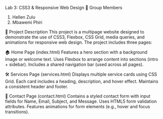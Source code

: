 Lab 3: CSS3 & Responsive Web Design
👥 Group Members
1. Hellen Zulu
2. Mbawemi Phiri

📄 Project Description
This project is a multipage website designed to demonstrate the use of CSS3, Flexbox, CSS Grid, media queries, and animations for responsive web design.
The project includes three pages:

🏠 Home Page (index.html)
Features a hero section with a background image or welcome text.
Uses Flexbox to arrange content into sections (intro + sidebar).
Includes a shared navigation bar (used across all pages).

🛠️ Services Page (services.html)
Displays multiple service cards using CSS Grid.
Each card includes a heading, description, and hover effect.
Maintains a consistent header and footer.

📩 Contact Page (contact.html)
Contains a styled contact form with input fields for Name, Email, Subject, and Message.
Uses HTML5 form validation attributes.
Features animations for form elements (e.g., hover and focus transitions).

